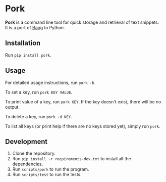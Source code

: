 # Pork

**Pork** is a command line tool for quick storage and retrieval of text snippets. It is a port of [Bang](https://github.com/jimmycuadra/bang) to Python.

## Installation

Run `pip install pork`.

## Usage

For detailed usage instructions, run `pork -h`.

To set a key, run `pork KEY VALUE`.

To print value of a key, run `pork KEY`. If the key doesn't exist, there will be no output.

To delete a key, run `pork -d KEY`.

To list all keys (or print help if there are no keys stored yet), simply run `pork`.

## Development

1. Clone the repository.
1. Run `pip install -r requirements-dev.txt` to install all the dependencies.
1. Run `scripts/pork` to run the program.
1. Run `scripts/test` to run the tests.
